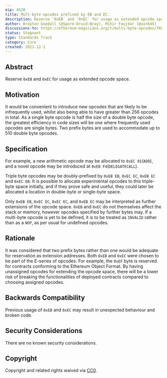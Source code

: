 ```yaml
---
eip: 4520
title: Mult-byte opcodes prefixed by EB and EC.
description: Reserve `0xEB` and `0xEC` for usage as extended opcode space.
author: Brayton Goodall (@Spore-Druid-Bray), Mihir Faujdar (@uink45)
discussions-to: https://ethereum-magicians.org/t/multi-byte-opcodes/7681
status: Stagnant
type: Standards Track
category: Core
created: 2021-12-1
---
```


## Abstract
Reserve `0xEB` and `0xEC` for usage as extended opcode space.

## Motivation
It would be convenient to introduce new opcodes that are likely to be infrequently used, whilst also being able to have greater than 256 opcodes in total. As a single byte opcode is half the size of a double byte opcode, the greatest efficiency in code sizes will be one where frequently used opcodes are single bytes. Two prefix bytes are used to accommodate up to 510 double byte opcodes.

## Specification
For example, a new arithmetic opcode may be allocated to `0xEC 01`(`ADD`), and a novel opcode may be introduced at `0xEB F4`(`DELEGATECALL`).

Triple byte opcodes may be doubly-prefixed by `0xEB EB`, `0xEC EC`, `0xEB EC` and `0xEC EB`. It is possible to allocate experimental opcodes to this triple-byte space initially, and if they prove safe and useful, they could later be allocated a location in double-byte or single-byte space.

Only `0xEB EB`, `0xEC EC`, `0xEC EC`, and `0xEB EC` may be interpreted as further extensions of the opcode space. `0xEB` and `0xEC` do not themselves affect the stack or memory, however opcodes specified by further bytes may. If a multi-byte opcode is yet to be defined, it is to be treated as `INVALID` rather than as a `NOP`, as per usual for undefined opcodes.

## Rationale
It was considered that two prefix bytes rather than one would be adequate for reservation as extension addresses. Both `0xEB` and `0xEC` were chosen to be part of the E-series of opcodes. For example, the `0xEF` byte is reserved for contracts conforming to the Ethereum Object Format. By having unassigned opcodes for extending the opcode space, there will be a lower risk of breaking the functionalities of deployed contracts compared to choosing assigned opcodes.

## Backwards Compatibility
Previous usage of `0xEB` and `0xEC` may result in unexpected behaviour and broken code.

## Security Considerations
There are no known security considerations.

## Copyright
Copyright and related rights waived via [CC0](../LICENSE.md).
